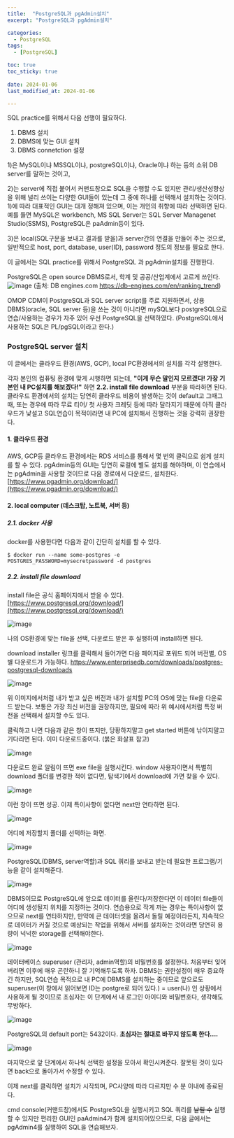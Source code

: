 ```yaml
---
title:  "PostgreSQL과 pgAdmin설치" 
excerpt: "PostgreSQL과 pgAdmin설치"

categories:
  - PostgreSQL
tags:
  - [PostgreSQL]

toc: true
toc_sticky: true
 
date: 2024-01-06
last_modified_at: 2024-01-06

---
```


SQL practice를 위해서 다음 선행이 필요하다.

1) DBMS 설치
2) DBMS에 맞는 GUI 설치
3) DBMS connetction 설정

1)은 MySQL이냐 MSSQL이냐, postgreSQL이냐, Oracle이냐 하는 등의 소위 DB server를 말하는 것이고,

2)는 server에 직접 붙어서 커맨드창으로 SQL을 수행할 수도 있지만 관리/생산성향상을 위해 널리 쓰이는 다양한 GUI들이 있는데 그 중에 하나를 선택해서 설치하는 것이다. 1)에 따라 대표적인 GUI는 대개 정해져 있으며, 이는 개인의 취향에 따라 선택하면 된다.
예를 들면 MySQL은 workbench, MS SQL Server는 SQL Server Managenet Studio(SSMS), PostgreSQL은 paAdmin등이 있다.

3)은 local(SQL구문을 보내고 결과를 받을)과 server간의 연결을 만들어 주는 것으로, 일반적으로 host, port, database, user(ID), password 정도의 정보를 필요로 한다.


이 글에서는 SQL practice를 위해서 PostgreSQL 과 pgAdmin설치를 진행한다.

PostgreSQL은 open source DBMS로서, 학계 및 공공/산업계에서 고르게 쓰인다.
![image](https://github.com/HyoJungKim/HyoJungKim.github.io/assets/25048006/a4f0550b-f1d4-4f0d-81fd-88e07ef4481e)
(출처: DB engines.com https://db-engines.com/en/ranking_trend)

OMOP CDM이 PostgreSQL과 SQL server script를 주로 지원하면서, 상용 DBMS(oracle, SQL server 등)을 쓰는 것이 아니라면 mySQL보다 postgreSQL으로 연습/사용하는 경우가 자주 있어 우선 PostgreSQL을 선택하였다. 
(PostgreSQL에서 사용하는 SQL은 PL/pgSQL이라고 한다.)   


### PostgreSQL server 설치
이 글에서는 클라우드 환경(AWS, GCP), local PC환경에서의 설치를 각각 설명한다. 

각자 본인의 컴퓨팅 환경에 맞게 시행하면 되는데, **"이게 무슨 말인지 모르겠다! 가장 기본인 내 PC설치를 해보겠다!"** 하면 
**2.2. install file download** 부분을 따라하면 된다. 클라우드 환경에서의 설치는 당연히 클라우드 비용이 발생하는 것이 default고 그때그때, 또는 경우에 따라 무료 티어/ 첫 사용자 크레딧 등에 따라 달라지기 때문에 아직 클라우드가 낯설고 SQL연습이 목적이라면 내 PC에 설치해서 진행하는 것을 강력히 권장한다.

#### 1. 클라우드 환경 
AWS, GCP등 클라우드 환경에서는 RDS 서비스를 통해서 몇 번의 클릭으로 쉽게 설치를 할 수 있다.
pgAdmin등의 GUI는 당연히 로컬에 별도 설치를 해야하며, 이 연습에서는 pgAdmin을 사용할 것이므로 다음 경로에서 다운로드, 설치한다.
[https://www.pgadmin.org/download/](https://www.pgadmin.org/download/)

#### 2. local computer (데스크탑, 노트북, 서버 등)
##### 2.1. docker 사용
docker를 사용한다면 다음과 같이 간단히 설치를 할 수 있다.

```
$ docker run --name some-postgres -e POSTGRES_PASSWORD=mysecretpassword -d postgres
```

##### 2.2. install file download
install file은 공식 홈페이지에서 받을 수 있다.
[https://www.postgresql.org/download/](https://www.postgresql.org/download/)

![image](https://github.com/HyoJungKim/HyoJungKim.github.io/assets/25048006/12fd6c40-3529-4a67-bbed-27581af61dfd)

나의 OS환경에 맞는 file을 선택, 다운로드 받은 후 실행하여 install하면 된다.

download installer 링크를 클릭해서 들어가면 다음 페이지로 포워드 되어 버전별, OS별 다운로드가 가능하다.
https://www.enterprisedb.com/downloads/postgres-postgresql-downloads

![image](https://github.com/HyoJungKim/HyoJungKim.github.io/assets/25048006/6bbb3b09-2663-404f-bf78-613715ef8bf2)

위 이미지에서처럼 내가 받고 싶은 버전과 내가 설치할 PC의 OS에 맞는 file을 다운로드 받는다.
보통은 가장 최신 버전을 권장하지만, 필요에 따라 위 예시에서처럼 특정 버전을 선택해서 설치할 수도 있다.

클릭하고 나면 다음과 같은 창이 뜨지만, 당황하지말고 get started 버튼에 낚이지말고 기다리면 된다. 
이미 다운로드중이다. (붉은 화살표 참고)

![image](https://github.com/HyoJungKim/HyoJungKim.github.io/assets/25048006/37c1dad7-467c-4196-b2db-742a6f609197)

다운로드 완료 알림이 뜨면 exe file을 실행시킨다.
window 사용자이면서 특별히 download 폴더를 변경한 적이 없다면, 탐색기에서 download에 가면 찾을 수 있다.

![image](https://github.com/HyoJungKim/HyoJungKim.github.io/assets/25048006/ad71069b-a525-4231-86e2-ac9e58da5078)

이런 창이 뜨면 성공. 이제 특이사항이 없다면 next만 연타하면 된다.

![image](https://github.com/HyoJungKim/HyoJungKim.github.io/assets/25048006/7c57a8b3-2400-4259-9fb4-d7ea7c71f583)

어디에 저장할지 폴더를 선택하는 화면.

![image](https://github.com/HyoJungKim/HyoJungKim.github.io/assets/25048006/54a7e781-b794-4424-a6d7-7579250e6234)

PostgreSQL(DBMS, server역할)과 SQL 쿼리를 보내고 받는데 필요한 프로그램/기능을 같이 설치해준다.

![image](https://github.com/HyoJungKim/HyoJungKim.github.io/assets/25048006/4af809ac-5a30-42d1-9e2c-c2d4dcbee0da)

DBMS이므로 PostgreSQL에 앞으로 데이터를 올린다/저장한다면 이 데이터 file들이 어디에 생성될지 위치를 지정하는 것이다.
연습용으로 작게 까는 경우는 특이사항이 없으므로 next를 연타하지만, 만약에 큰 데이터셋을 올려서 돌릴 예정이라든지, 
지속적으로 데이터가 커질 것으로 예상되는 작업을 위해서 서버를 설치하는 것이라면 당연히 용량이 넉넉한 storage를 선택해야한다.

![image](https://github.com/HyoJungKim/HyoJungKim.github.io/assets/25048006/f422d635-fa09-4928-b959-1691929902c2)

데이터베이스 superuser (관리자, admin역할)의 비밀번호를 설정한다.
처음부터 잊어버리면 이후에 매우 곤란하니 잘 기억해두도록 하자. DBMS는 권한설정이 매우 중요하긴 하지만, SQL연습 목적으로 내 PC에 DBMS를 설치하는 중이므로 앞으로도 superuser(이 창에서 읽어보면 ID는 postgre로 되어 있다.) = user(나) 인 상황에서 사용하게 될 것이므로 초심자는 이 단계에서 내 로그인 아이디와 비밀번호다, 생각해도 무방하다.

![image](https://github.com/HyoJungKim/HyoJungKim.github.io/assets/25048006/6651f8d6-8973-4140-a3b8-b5873fcf1128)

PostgreSQL의 default port는 5432이다. **초심자는 절대로 바꾸지 않도록 한다....**

![image](https://github.com/HyoJungKim/HyoJungKim.github.io/assets/25048006/f7cc9a36-14c9-4b8d-b328-62d77916b558)

마지막으로 앞 단계에서 하나씩 선택한 설정을 모아서 확인시켜준다. 
잘못된 것이 있다면 back으로 돌아가서 수정할 수 있다. 

이제 next를 클릭하면 설치가 시작되며, PC사양에 따라 다르지만 수 분 이내에 종료된다.

cmd console(커맨드창)에서도 PostgreSQL을 실행시키고 SQL 쿼리를 ~~날릴 수~~ 실행할 수 있지만 편리한 GUI인 paAdmin4가 함께 설치되어있으므로, 다음 글에서는 pgAdmin4를 실행하여 SQL을 연습해보자.

